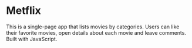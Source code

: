 # Metflix
This is a single-page app that lists movies by categories. Users can like their favorite movies, open details about each movie and leave comments. Built with JavaScript.
